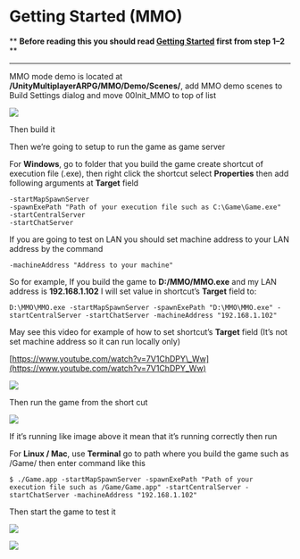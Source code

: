 # Getting Started (MMO)

** **Before reading this you should read [Getting Started](pages/101-getting-started-singleplayer-lan) first from step 1–2** **

* * *

MMO mode demo is located at **/UnityMultiplayerARPG/MMO/Demo/Scenes/**, add MMO demo scenes to Build Settings dialog and move 00Init\_MMO to top of list

![](https://cdn-images-1.medium.com/max/1600/1*lb-iDEAcoCRQ5lXeD5P02w.png)

Then build it

Then we’re going to setup to run the game as game server

For **Windows**, go to folder that you build the game create shortcut of execution file (.exe), then right click the shortcut select **Properties** then add following arguments at **Target** field

```
-startMapSpawnServer
-spawnExePath "Path of your execution file such as C:\Game\Game.exe"
-startCentralServer
-startChatServer
```

If you are going to test on LAN you should set machine address to your LAN address by the command

```
-machineAddress "Address to your machine"
```

So for example, If you build the game to **D:/MMO/MMO.exe** and my LAN address is **192.168.1.102** I will set value in shortcut’s **Target** field to:

```
D:\MMO\MMO.exe -startMapSpawnServer -spawnExePath "D:\MMO\MMO.exe" -startCentralServer -startChatServer -machineAddress "192.168.1.102"
```

May see this video for example of how to set shortcut’s **Target** field (It’s not set machine address so it can run locally only)

[https://www.youtube.com/watch?v=7V1ChDPY\_Ww](https://www.youtube.com/watch?v=7V1ChDPY_Ww)

![](https://cdn-images-1.medium.com/max/1600/0*oRF5bOjvl8LgF_Gz)

Then run the game from the short cut

![](https://cdn-images-1.medium.com/max/1600/0*P4vU7rr8s-crEKIA)

If it’s running like image above it mean that it’s running correctly then run

For **Linux / Mac**, use **Terminal** go to path where you build the game such as /Game/ then enter command like this

```
$ ./Game.app -startMapSpawnServer -spawnExePath "Path of your execution file such as /Game/Game.app" -startCentralServer -startChatServer -machineAddress "192.168.1.102"
```

Then start the game to test it

![](https://cdn-images-1.medium.com/max/1600/0*NmROqjSa4LhBt2KX)

![](https://cdn-images-1.medium.com/max/1600/0*fsJdq7fFCT9NV3qF)
